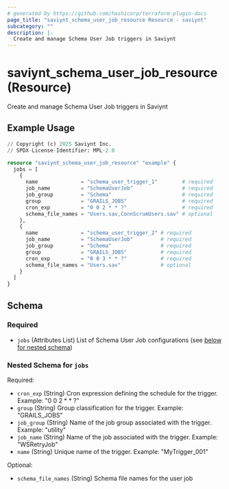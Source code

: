 ```yaml
---
# generated by https://github.com/hashicorp/terraform-plugin-docs
page_title: "saviynt_schema_user_job_resource Resource - saviynt"
subcategory: ""
description: |-
  Create and manage Schema User Job triggers in Saviynt
---
```


# saviynt_schema_user_job_resource (Resource)

Create and manage Schema User Job triggers in Saviynt

## Example Usage

```terraform
// Copyright (c) 2025 Saviynt Inc.
// SPDX-License-Identifier: MPL-2.0

resource "saviynt_schema_user_job_resource" "example" {
  jobs = [
    {
      name              = "schema_user_trigger_1"        # required
      job_name          = "SchemaUserJob"                # required
      job_group         = "Schema"                       # required
      group             = "GRAILS_JOBS"                  # required
      cron_exp          = "0 0 2 * * ?"                  # required
      schema_file_names = "Users.sav,ConnScrumUsers.sav" # optional
    },
    {
      name              = "schema_user_trigger_2" # required
      job_name          = "SchemaUserJob"         # required
      job_group         = "Schema"                # required
      group             = "GRAILS_JOBS"           # required
      cron_exp          = "0 0 3 * * ?"           # required
      schema_file_names = "Users.sav"             # optional
    }
  ]
}
```

<!-- schema generated by tfplugindocs -->
## Schema

### Required

- `jobs` (Attributes List) List of Schema User Job configurations (see [below for nested schema](#nestedatt--jobs))

<a id="nestedatt--jobs"></a>
### Nested Schema for `jobs`

Required:

- `cron_exp` (String) Cron expression defining the schedule for the trigger. Example: "0 0 2 * * ?"
- `group` (String) Group classification for the trigger. Example: "GRAILS_JOBS"
- `job_group` (String) Name of the job group associated with the trigger. Example: "utility"
- `job_name` (String) Name of the job associated with the trigger. Example: "WSRetryJob"
- `name` (String) Unique name of the trigger. Example: "MyTrigger_001"

Optional:

- `schema_file_names` (String) Schema file names for the user job

